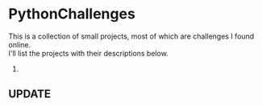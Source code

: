 # PythonChallenges  

This is a collection of small projects, most of which are challenges I found online.  
I'll list the projects with their descriptions below.  
  
1. 

## UPDATE


